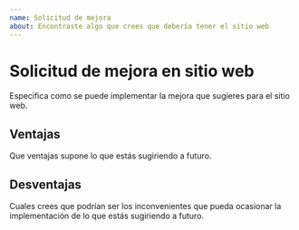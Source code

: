 ```yaml
---
name: Solicitud de mejora
about: Encontraste algo que crees que debería tener el sitio web
---
```


# Solicitud de mejora en sitio web

Especifica como se puede implementar la mejora que sugieres para el sitio web.

## Ventajas

Que ventajas supone lo que estás sugiriendo a futuro.

## Desventajas

Cuales crees que podrían ser los inconvenientes que pueda ocasionar la implementación de lo que estás sugiriendo a futuro.
